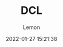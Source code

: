 ---
title: DCL
author: Lemon
top: false
cover: false
toc: true
mathjax: false
summary: 数据定义语言
tags:
  - 数据库
  - MySQL
categories:
  - MySQL
abbrlink: 2ceced73
reprintPolicy: cc_by
date: 2022-01-27 15:21:38
coverImg:
img:
password:
---
